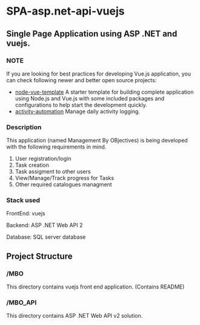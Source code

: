 # SPA-asp.net-api-vuejs
## Single Page Application using ASP .NET and vuejs.

### NOTE
If you are looking for best practices for developing Vue.js application, you can check following newer and better open source projects:
- [node-vue-template](https://github.com/mubaidr/node-vue-template) A starter template for building complete application using Node.js and Vue.js with some included packages and configurations to help start the development quickly.
- [activity-automation](https://github.com/mubaidr/activity-automation) Manage daily activity logging.

### Description
This application (named Management By OBjectives) is being developed with the following requirements in mind. 

1. User registration/login
2. Task creation
3. Task assigment to other users
4. View/Manage/Track progress for Tasks
5. Other required catalogues managment

### Stack used
FrontEnd: vuejs

Backend: ASP .NET Web API 2

Database: SQL server database

## Project Structure

### /MBO
This directory contains vuejs front end application. (Contains README)

### /MBO_API
This directory contains ASP .NET Web API v2 solution. 
